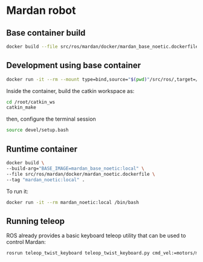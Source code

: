 # Mardan robot

## Base container build

```bash
docker build --file src/ros/mardan/docker/mardan_base_noetic.dockerfile --tag "mardan_base_noetic:local" .
```

## Development using base container

```bash
docker run -it --rm --mount type=bind,source="$(pwd)"/src/ros/,target=/root/catkin_ws/src/ mardan_base_noetic:local /bin/bash
```

Inside the container, build the catkin workspace as:

```bash
cd /root/catkin_ws
catkin_make
```

then, configure the terminal session

```bash
source devel/setup.bash
```

## Runtime container

```bash
docker build \
--build-arg="BASE_IMAGE=mardan_base_noetic:local" \
--file src/ros/mardan/docker/mardan_noetic.dockerfile \
--tag "mardan_noetic:local" .
```

To run it:

```bash
docker run -it --rm mardan_noetic:local /bin/bash
```

## Running teleop

ROS already provides a basic keyboard teleop utility that can be used to control Mardan:

```bash
rosrun teleop_twist_keyboard teleop_twist_keyboard.py cmd_vel:=motors/motor_twist
```
